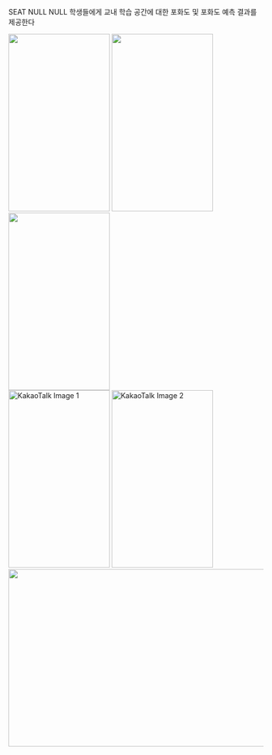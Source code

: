 SEAT NULL NULL
학생들에게 교내 학습 공간에 대한 포화도 및 포화도 예측 결과를 제공한다

<img src="https://github.com/user-attachments/assets/9231c833-1389-46ce-8e9a-04f67739b05b" width="200" height="350" />

<img src="https://github.com/user-attachments/assets/bfbfd7af-830a-4767-8711-e8df149477a4" width="200" height="350" />

<img src="https://github.com/user-attachments/assets/34694808-47de-4e00-a16d-e8c221c930f2" width="200" height="350" />

<br>

<img src="https://github.com/user-attachments/assets/d89adb25-7564-4fb2-bcc1-d127ef96934e" alt="KakaoTalk Image 1" width="200" height="350" />

<img src="https://github.com/user-attachments/assets/9ac96d6f-b769-4190-b06f-38b17a5b47fc" alt="KakaoTalk Image 2" width="200" height="350" />

<br>

<img src="https://github.com/user-attachments/assets/2ad4ac81-b7b9-40b4-bf99-f2ce63f6e251" width="700" height="350" />

